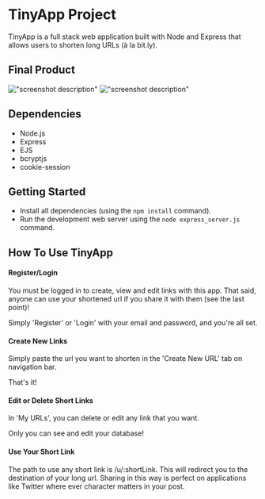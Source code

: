 # TinyApp Project

TinyApp is a full stack web application built with Node and Express that allows users to shorten long URLs (à la bit.ly).

## Final Product

!["screenshot description"](#)
!["screenshot description"](#)

## Dependencies

- Node.js
- Express
- EJS
- bcryptjs
- cookie-session

## Getting Started

- Install all dependencies (using the `npm install` command).
- Run the development web server using the `node express_server.js` command.

## How To Use TinyApp
#### Register/Login
You must be logged in to create, view and edit links with this app. That said, anyone can use your shortened url if you share it with them (see the last point)!

Simply 'Register' or 'Login' with your email and password, and you're all set.

#### Create New Links
Simply paste the url you want to shorten in the 'Create New URL' tab on navigation bar.

That's it!

#### Edit or Delete Short Links
In 'My URLs', you can delete or edit any link that you want.

Only you can see and edit your database!

#### Use Your Short Link
The path to use any short link is /u/:shortLink. This will redirect you to the destination of your long url. Sharing in this way is perfect on applications like Twitter where ever character matters in your post.